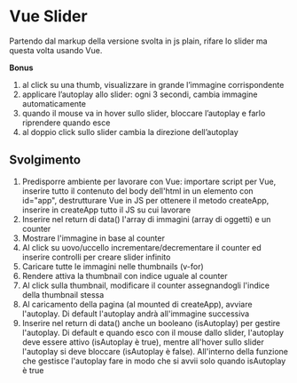 # Vue Slider

Partendo dal markup della versione svolta in js plain, rifare lo slider ma questa volta usando Vue.

**Bonus**

1. al click su una thumb, visualizzare in grande l’immagine corrispondente
2. applicare l’autoplay allo slider: ogni 3 secondi, cambia immagine automaticamente
3. quando il mouse va in hover sullo slider, bloccare l’autoplay e farlo riprendere quando esce
4. al doppio click sullo slider cambia la direzione dell’autoplay

## Svolgimento

1. Predisporre ambiente per lavorare con Vue: importare script per Vue, inserire tutto il contenuto del body dell'html in un elemento con id="app", destrutturare Vue in JS per ottenere il metodo createApp, inserire in createApp tutto il JS su cui lavorare
2. Inserire nel return di data() l'array di immagini (array di oggetti) e un counter
3. Mostrare l'immagine in base al counter
4. Al click su uovo/uccello incrementare/decrementare il counter ed inserire controlli per creare slider infinito
5. Caricare tutte le immagini nelle thumbnails (v-for)
6. Rendere attiva la thumbnail con indice uguale al counter
7. Al click sulla thumbnail, modificare il counter assegnandogli l'indice della thumbnail stessa
8. Al caricamento della pagina (al mounted di createApp), avviare l'autoplay. Di default l'autoplay andrà all'immagine successiva
9. Inserire nel return di data() anche un booleano (isAutoplay) per gestire l'autoplay. Di default e quando esco con il mouse dallo slider, l'autoplay deve essere attivo (isAutoplay è true), mentre all'hover sullo slider l'autoplay si deve bloccare (isAutoplay è false). All'interno della funzione che gestisce l'autoplay fare in modo che si avvii solo quando isAutoplay è true
